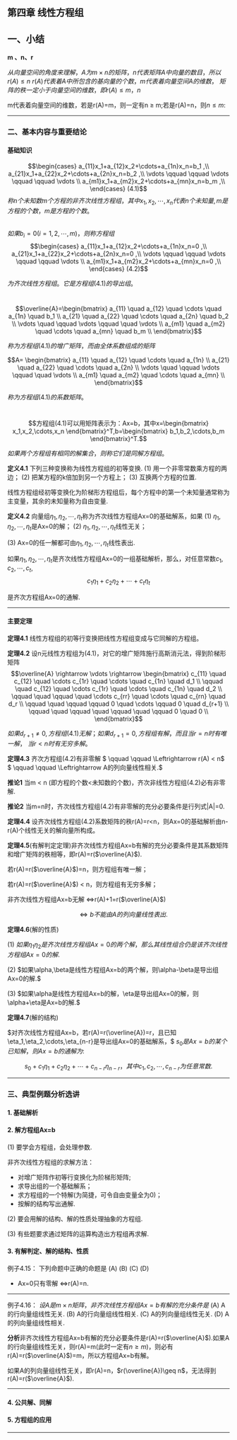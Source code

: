 ## 第四章 线性方程组

## 一、小结

**m 、n、r**

$从向量空间的角度来理解，A为m\times n的矩阵，n代表矩阵A中向量的数目，所以r(A) \leq n$
$r(A)代表着A中所包含的基向量的个数，m代表着向量空间A的维数，$
$矩阵的秩一定小于向量空间的维数，即r(A) \leq m ，n$



m代表着向量空间的维数，若是r(A)=m，则一定有n $\geq$ m;若是r(A)=n，则$n \leq m$:

  

----

### 二、基本内容与重要结论

#### 基础知识

$$\begin{cases}
    a_{11}x_1+a_{12}x_2+\cdots+a_{1n}x_n=b_1 ,\\
    a_{21}x_1+a_{22}x_2+\cdots+a_{2n}x_n=b_2 ,\\
    \vdots  \qquad \qquad \vdots \qquad \qquad \vdots \\
    a_{m1}x_1+a_{m2}x_2+\cdots+a_{mn}x_n=b_m ,\\
\end{cases}  (4.1)$$
$称n个未知数m个方程的非齐次线性方程组，其中x_1,x_2,\cdots ,x_n代表n个未知量,m是方程的个数，m是方程的个数。$

\
$如果b_i=0(i=1,2,\cdots,m)，则称方程组$
$$\begin{cases}
    a_{11}x_1+a_{12}x_2+\cdots+a_{1n}x_n=0 ,\\
    a_{21}x_1+a_{22}x_2+\cdots+a_{2n}x_n=0 ,\\
    \vdots  \qquad \qquad \vdots \qquad \qquad \vdots \\
    a_{m1}x_1+a_{m2}x_2+\cdots+a_{mn}x_n=0 ,\\
\end{cases} (4.2)$$

$为齐次线性方程组。它是方程组(4.1)的导出组。$

\
$$\overline{A}=\begin{bmatrix}
    a_{11} \quad a_{12} \quad \cdots \quad a_{1n} \quad b_1 \\
    a_{21} \quad a_{22} \quad \cdots \quad a_{2n} \quad b_2 \\
    \vdots   \quad \qquad \vdots \qquad \quad \vdots \\
    a_{m1} \quad a_{m2} \quad \cdots \quad a_{mn} \quad b_m \\
\end{bmatrix}$$

$称为方程组(4.1)的增广矩阵，而由全体系数组成的矩阵$

$$A= \begin{bmatrix}
    a_{11} \quad a_{12} \quad \cdots \quad a_{1n}  \\
    a_{21} \quad a_{22} \quad \cdots \quad a_{2n}  \\
    \vdots   \quad \qquad \vdots \qquad \quad \vdots \\
    a_{m1} \quad a_{m2} \quad \cdots \quad a_{mn} \\
\end{bmatrix}$$

$称为方程组(4.1)的系数矩阵。$

\
$$方程组(4.1)可以用矩阵表示为：Ax=b，其中x=\begin{bmatrix}
    x_1,x_2,\cdots,x_n
\end{bmatrix}^T,b=\begin{bmatrix}
    b_1,b_2,\cdots,b_m
\end{bmatrix}^T.$$

$如果两个方程组有相同的解集合，则称它们是同解方程组。$

**定义4.1** 下列三种变换称为线性方程组的初等变换.
(1) 用一个非零常数乘方程的两边；
(2) 把某方程的k倍加到另一个方程上；
(3) 互换两个方程的位置.

线性方程组经初等变换化为阶梯形方程组后，每个方程中的第一个未知量通常称为主变量，其余的未知量称为自由变量.

**定义4.2** 向量组$\eta_1,\eta_2,\cdots,\eta_t$称为齐次线性方程组Ax=0的基础解系，如果
(1) $\eta_1,\eta_2,\cdots,\eta_t$是Ax=0的解；
(2) $\eta_1,\eta_2,\cdots,\eta_t$线性无关；

(3) Ax=0的任一解都可由$\eta_1,\eta_2,\cdots,\eta_t$线性表出.

如果$\eta_1,\eta_2,\cdots,\eta_t$是齐次线性方程组Ax=0的一组基础解析，那么，对任意常数$c_1,c_2,\cdots,c_t,$
$$c_1\eta_1+c_2\eta_2+\cdots+c_t\eta_t$$

是齐次方程组Ax=0的通解.


----

#### 主要定理

**定理4.1** 线性方程组的初等行变换把线性方程组变成与它同解的方程组。


**定理4.2** 设n元线性方程组为(4.1)，对它的增广矩阵施行高斯消元法，得到阶梯形矩阵
$$\overline{A} \rightarrow \vdots \rightarrow \begin{bmatrix}
    c_{11} \quad c_{12} \quad \cdots c_{1r} \quad \cdots \quad c_{1n} \quad d_1 \\
    \qquad \quad c_{12} \quad \cdots c_{1r} \quad \cdots \quad c_{1n} \quad d_2 \\
    \qquad \quad \qquad \quad \cdots c_{rr} \quad \cdots \quad c_{rn} \quad d_r \\
     \qquad \quad \qquad \qquad  0 \quad \cdots \qquad 0 \quad d_{r+1} \\
      \qquad \quad \qquad \quad  \qquad \quad  \qquad 0 \quad 0 \\
\end{bmatrix}$$

$如果d_{r+1} \neq 0,方程组(4.1)无解；如果d_{r+1}=0,方程组有解，而且当r=n时有唯一解，$
$当r<n时有无穷多解。$

**定理4.3** 齐次方程组(4.2)有非零解
$ \qquad  \qquad \Leftrightarrow  r(A) <  n$
$ \qquad \qquad \Leftrightarrow A的列向量线性相关.$


**推论1** 当m < n (即方程的个数<未知数的个数)，齐次非线性方程组(4.2)必有非零解. 

**推论2** 当m=n时，齐次线性方程组(4.2)有非零解的充分必要条件是行列式|A|=0.


**定理4.4** 设齐次线性方程组(4.2)系数矩阵的秩r(A)=r<n，则Ax=0的基础解析由n-r(A)个线性无关的解向量所构成。

**定理4.5**(有解判定定理)非齐次线性方程组Ax=b有解的充分必要条件是其系数矩阵和增广矩阵的秩相等，即r(A)=r($\overline{A}$).

若r(A)=r($\overline{A}$)=n，则方程组有唯一解；

若r(A)=r($\overline{A}$) < n，则方程组有无穷多解；

非齐次线性方程组Ax=b无解 $\Leftrightarrow$r(A)+1=r($\overline{A}$)

$\qquad \qquad \qquad \qquad \qquad \Leftrightarrow b不能由A的列向量线性表出.$


**定理4.6**(解的性质)

(1) $如果\eta_1 \eta_2是齐次线性方程组Ax=0的两个解，那么其线性组合仍是该齐次线性方程组Ax=0的解.$

(2) $如果\alpha,\beta是线性方程组Ax=b的两个解，则\alpha-\beta是导出组Ax=0的解.$

(3) $如果\alpha是线性方程组Ax=b的解，\eta是导出组Ax=0的解，则\alpha+\eta是Ax=b的解.$

**定理4.7**(解的结构) 

$对齐次线性方程组Ax=b，若r(A)=r(\overline{A})=r，且已知\eta_1,\eta_2,\cdots,\eta_{n-r}是导出组Ax=0的基础解系，$
$s_0是Ax=b的某个已知解，则Ax=b的通解为:$

$$s_0+c_1\eta_1+c_2\eta_2+\cdots+c_{n-r}\eta_{n-r}，其中c_1,c_2,\cdots,c_{n-r}为任意常数.$$

----

### 三、典型例题分析选讲

#### 1. 基础解析

#### 2. 解方程组Ax=b

(1) 要学会方程组，会处理参数.

非齐次线性方程组的求解方法：
- 对增广矩阵作初等行变换化为阶梯形矩阵;
- 求导出组的一个基础解系；
- 求方程组的一个特解(为简捷，可令自由变量全为0)；
- 按解的结构写出通解.




(2) 要会用解的结构、解的性质处理抽象的方程组.


(3) 有些题要求通过矩阵的运算构造出方程组再求解.


#### 3. 有解判定、解的结构、性质
 
例子4.15：
下列命题中正确的命题是
(A)
(B)
(C)
(D)

- Ax=0只有零解 $\Leftrightarrow$r(A)=n.

----
例子4.16：
$设A是m \times n矩阵，非齐次线性方程组Ax=b有解的充分条件是$
(A) A的行向量组线性无关.  (B) A的行向量组线性相关.
(C) A的列向量组线性无关.   (D) A的列向量组线性相关.

**分析**非齐次线性方程组Ax=b有解的充分必要条件是r(A)=r($\overline{A}$).如果A的行向量组线性无关，则r(A)=m(此时一定有$n \geq m$)，则必有r(A)=r($\overline{A}$)=m，所以方程组Ax=b有解。

如果A的列向量组线性无关，即r(A)=n，$r(\overline{A})\geq n$，无法得到r(A)=r($\overline{A}$).

----
#### 4. 公共解、同解


#### 5. 方程组的应用

----



